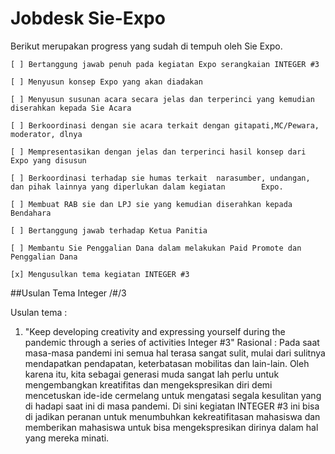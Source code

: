 # Jobdesk Sie-Expo
Berikut merupakan progress yang sudah di tempuh oleh Sie Expo.

    [ ] Bertanggung jawab penuh pada kegiatan Expo serangkaian INTEGER #3

    [ ]	Menyusun konsep Expo yang akan diadakan

    [ ]	Menyusun susunan acara secara jelas dan terperinci yang kemudian diserahkan kepada Sie Acara

    [ ]	Berkoordinasi dengan sie acara terkait dengan gitapati,MC/Pewara, moderator, dlnya

    [ ]	Mempresentasikan dengan jelas dan terperinci hasil konsep dari Expo yang disusun

    [ ]	Berkoordinasi terhadap sie humas terkait  narasumber, undangan, dan pihak lainnya yang diperlukan dalam kegiatan 		Expo.

    [ ]	Membuat RAB sie dan LPJ sie yang kemudian diserahkan kepada Bendahara

    [ ]	Bertanggung jawab terhadap Ketua Panitia

    [ ]	Membantu Sie Penggalian Dana dalam melakukan Paid Promote dan Penggalian Dana

    [x]	Mengusulkan tema kegiatan INTEGER #3

##Usulan Tema Integer /#/3

Usulan tema :
1) "Keep developing creativity and expressing yourself during the pandemic through a series of activities Integer #3"
Rasional : Pada saat masa-masa pandemi ini semua hal terasa sangat sulit, mulai dari sulitnya mendapatkan pendapatan, keterbatasan mobilitas dan lain-lain. Oleh karena itu, kita sebagai generasi muda sangat lah perlu untuk mengembangkan kreatifitas dan mengekspresikan diri demi mencetuskan ide-ide cermelang untuk mengatasi segala kesulitan yang di hadapi saat ini di masa pandemi. Di sini kegiatan INTEGER #3 ini bisa di jadikan peranan untuk menumbuhkan kekreatifitasan mahasiswa dan memberikan mahasiswa untuk bisa mengekspresikan dirinya dalam hal yang mereka minati.

